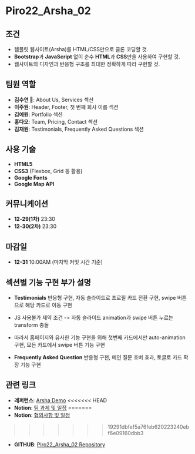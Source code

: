 # Piro22_Arsha_02

## 조건

- 템플릿 웹사이트(Arsha)를 HTML/CSS만으로 클론 코딩할 것.
- **Bootstrap**과 **JavaScript** 없이 순수 **HTML**과 **CSS**만을 사용하여 구현할 것.
- 웹사이트의 디자인과 반응형 구조를 최대한 정확하게 따라 구현할 것.

## 팀원 역할

- **김수연 👑**: About Us, Services 섹션
- **이주원**: Header, Footer, 첫 번째 회사 이름 섹션
- **김예원**: Portfolio 섹션
- **홍다오**: Team, Pricing, Contact 섹션
- **김재원**: Testimonials, Frequently Asked Questions 섹션

## 사용 기술

- **HTML5**
- **CSS3** (Flexbox, Grid 등 활용)
- **Google Fonts**
- **Google Map API**

## 커뮤니케이션

- **12-29(1차)** 23:30
- **12-30(2차)** 23:30

## 마감일

- **12-31** 10:00AM (마지막 커밋 시간 기준)

## 섹션별 기능 구현 부가 설명

- **Testimonials** 반응형 구현, 자동 슬라이드로 프로필 카드 전환 구현, swipe 버튼으로 해당 카드로 이동 구현
- JS 사용불가 제약 조건 -> 자동 슬라이드 animation과 swipe 버튼 누르는 transform 충돌
- 따라서 홈페이지와 유사한 기능 구현을 위해 첫번째 카드에서만 auto-animation 구현, 모든 카드에서 swipe 버튼 기능 구현

- **Frequently Asked Question** 반응형 구현, 메인 질문 호버 효과, 토글로 카드 확장 기능 구현

## 관련 링크

- **레퍼런스**: [Arsha Demo](https://bootstrapmade.com/demo/Arsha/)
<<<<<<< HEAD
- **Notion**: [팀 과제 및 일정](https://www.notion.so/16a4042295a980508548f69608b45b1d?pvs=21)
=======
- **Notion**: [협의사항 및 일정](https://www.notion.so/16a4042295a980508548f69608b45b1d?pvs=21)
>>>>>>> 19291dbfef5a76feb620223240ebf6e09160dbb3
- **GITHUB**: [Piro22_Arsha_02 Repository](https://github.com/Pirogramming-22/Piro22_Arsha_02)
